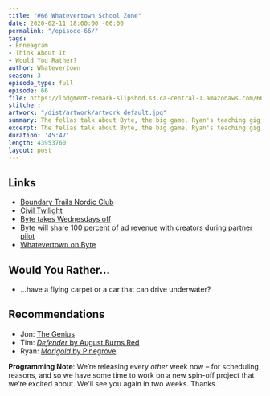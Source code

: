 ```yaml
---
title: "#66 Whatevertown School Zone"
date: 2020-02-11 18:00:00 -06:00
permalink: "/episode-66/"
tags:
- Enneagram
- Think About It
- Would You Rather?
author: Whatevertown
season: 3
episode_type: full
episode: 66
file: https://lodgment-remark-slipshod.s3.ca-central-1.amazonaws.com/66.mp3
stitcher:
artwork: "/dist/artwork/artwork_default.jpg"
summary: The fellas talk about Byte, the big game, Ryan's teaching gig, dream cameos, flying carpets, and whatever.
excerpt: The fellas talk about Byte, the big game, Ryan's teaching gig, dream cameos, flying carpets, and whatever.
duration: '45:47'
length: 43953760
layout: post
---
```


## Links
- [Boundary Trails Nordic Club](https://btncski.wordpress.com/)
- [Civil Twilight](https://youtu.be/H9Ev1KzZby0)
- [Byte takes Wednesdays off](https://twitter.com/bobby/status/1224837864724320257)
- [Byte will share 100 percent of ad revenue with creators during partner pilot](https://www.theverge.com/creators/2020/1/31/21117197/byte-partner-program-monetization-dom-hofmann-vine)
- [Whatevertown on Byte](https://byte.co/whatevertown)

## Would You Rather…
- …have a flying carpet or a car that can drive underwater?

## Recommendations
- Jon: [The Genius](https://trakt.tv/shows/the-genius)
- Tim: [*Defender* by August Burns Red](https://youtu.be/48L67oBBvHQ)
- Ryan: [*Marigold* by Pinegrove](https://open.spotify.com/album/5yAlf6PE6Gu8FQv6AOroMA)

**Programming Note**: We’re releasing every _other_ week now – for scheduling reasons, and so we have some time to work on a new spin-off project that we’re excited about. We'll see you again in two weeks. Thanks.
